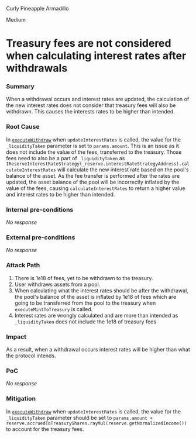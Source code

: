 Curly Pineapple Armadillo

Medium

# Treasury fees are not considered when calculating interest rates after withdrawals

### Summary

When a withdrawal occurs and interest rates are updated, the calculation of the new interest rates does not consider that treasury fees will also be withdrawn. This causes the interests rates to be higher than intended.

### Root Cause

In [`executeWithdraw`](https://github.com/sherlock-audit/2024-06-new-scope/blob/c8300e73f4d751796daad3dadbae4d11072b3d79/zerolend-one/contracts/core/pool/logic/SupplyLogic.sol#L125-L134) when `updateInterestRates` is called, the value for the `_liquidityTaken` parameter is set to `params.amount`. This is an issue as it does not include the value of the fees, transferred to the treasury. 
Those fees need to also be a part of `_liquidityTaken` as `IReserveInterestRateStrategy(_reserve.interestRateStrategyAddress).calculateInterestRates` will calculate the new interest rate based on the pool's balance of the asset. As the fee transfer is performed after the rates are updated, the asset balance of the pool will be incorrectly inflated by the value of the fees, causing `calculateInterestRates` to return a higher value and interest rates to be higher than intended.

### Internal pre-conditions

_No response_

### External pre-conditions

_No response_

### Attack Path

1. There is 1e18 of fees, yet to be withdrawn to the treasury.
2. User withdraws assets from a pool.
3. When calculating what the interest rates should be after the withdrawal, the pool's balance of the asset is inflated by 1e18 of fees which are going to be transferred from the pool to the treasury when `executeMintToTreasury` is called.
4. Interest rates are wrongly calculated and are more than intended as `_liquidityTaken`  does not include the 1e18 of treasury fees

### Impact

As a result, when a withdrawal occurs interest rates will be higher than what the protocol intends.

### PoC

_No response_

### Mitigation

In [`executeWithdraw`](https://github.com/sherlock-audit/2024-06-new-scope/blob/c8300e73f4d751796daad3dadbae4d11072b3d79/zerolend-one/contracts/core/pool/logic/SupplyLogic.sol#L125-L134) when `updateInterestRates` is called, the value for the `_liquidityTaken` parameter should be set to `params.amount + reserve.accruedToTreasuryShares.rayMul(reserve.getNormalizedIncome())` to account for the treasury fees.
